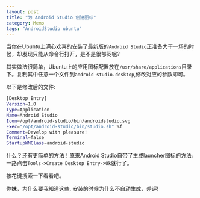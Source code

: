 ```yaml
---
layout: post
title: "为 Android Studio 创建图标"
category: Memo
tags: "AndroidStudio ubuntu"
---
```


当你在Ubuntu上满心欢喜的安装了最新版的`Android Studio`正准备大干一场的时候，却发现只能从命令行打开，是不是很郁闷呢?

其实做法很简单，Ubuntu上的应用图标配置放在`/usr/share/applications`目录下。复制其中任意一个文件到`android-studio.desktop`,修改对应的参数即可。

<!-- more -->

以下是修改后的文件:

```sh
[Desktop Entry]
Version=1.0
Type=Application
Name=Android Studio
Icon=/opt/android-studio/bin/androidstudio.svg
Exec="/opt/android-studio/bin/studio.sh" %f
Comment=Develop with pleasure!
Terminal=false
StartupWMClass=android-studio
```

什么？还有更简单的方法！原来Android Studio自带了生成launcher图标的方法:
一路点击`Tools->Create Desktop Entry->Ok`就行了。

按花键搜索一下看看吧。

你妹，为什么要我知道这些, 安装的时候为什么不自动生成，差评!
